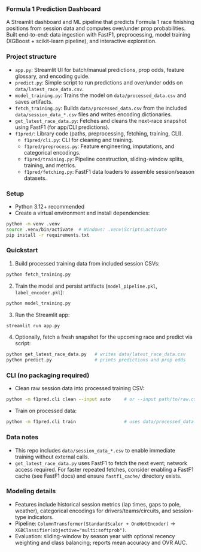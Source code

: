 ### Formula 1 Prediction Dashboard

A Streamlit dashboard and ML pipeline that predicts Formula 1 race finishing positions from session data and computes over/under prop probabilities. Built end-to-end: data ingestion with FastF1, preprocessing, model training (XGBoost + scikit-learn pipeline), and interactive exploration.

### Project structure

- `app.py`: Streamlit UI for batch/manual predictions, prop odds, feature glossary, and encoding guide.
- `predict.py`: Simple script to run predictions and over/under odds on `data/latest_race_data.csv`.
- `model_training.py`: Trains the model on `data/processed_data.csv` and saves artifacts.
- `fetch_training.py`: Builds `data/processed_data.csv` from the included `data/session_data_*.csv` files and writes encoding dictionaries.
- `get_latest_race_data.py`: Fetches and cleans the next-race snapshot using FastF1 (for app/CLI predictions).
- `f1pred/`: Library code (paths, preprocessing, fetching, training, CLI).
  - `f1pred/cli.py`: CLI for cleaning and training.
  - `f1pred/preprocess.py`: Feature engineering, imputations, and categorical encodings.
  - `f1pred/training.py`: Pipeline construction, sliding-window splits, training, and metrics.
  - `f1pred/fetching.py`: FastF1 data loaders to assemble session/season datasets.

### Setup

- Python 3.12+ recommended
- Create a virtual environment and install dependencies:

```bash
python -m venv .venv
source .venv/bin/activate  # Windows: .venv\Scripts\activate
pip install -r requirements.txt
```

### Quickstart

1. Build processed training data from included session CSVs:

```bash
python fetch_training.py
```

2. Train the model and persist artifacts (`model_pipeline.pkl`, `label_encoder.pkl`):

```bash
python model_training.py
```

3. Run the Streamlit app:

```bash
streamlit run app.py
```

4. Optionally, fetch a fresh snapshot for the upcoming race and predict via script:

```bash
python get_latest_race_data.py   # writes data/latest_race_data.csv
python predict.py                # prints predictions and prop odds
```

### CLI (no packaging required)

- Clean raw session data into processed training CSV:

```bash
python -m f1pred.cli clean --input auto     # or --input path/to/raw.csv
```

- Train on processed data:

```bash
python -m f1pred.cli train                  # uses data/processed_data.csv by default
```

### Data notes

- This repo includes `data/session_data_*.csv` to enable immediate training without external calls.
- `get_latest_race_data.py` uses FastF1 to fetch the next event; network access required. For faster repeated fetches, consider enabling a FastF1 cache (see FastF1 docs) and ensure `fastf1_cache/` directory exists.

### Modeling details

- Features include historical session metrics (lap times, gaps to pole, weather), categorical encodings for drivers/teams/circuits, and session-type indicators.
- Pipeline: `ColumnTransformer(StandardScaler + OneHotEncoder)` → `XGBClassifier(objective="multi:softprob")`.
- Evaluation: sliding-window by season year with optional recency weighting and class balancing; reports mean accuracy and OVR AUC.
